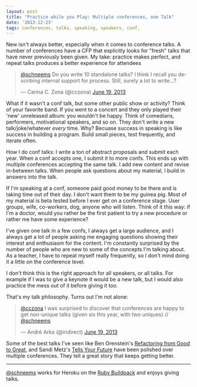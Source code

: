 ```yaml
---
layout: post
title: "Practice while you Play: Multiple conferences, one Talk"
date: '2013-12-23'
tags: conferences, talks, speaking, speakers, conf,
---
```


New isn't always better, especially when it comes to conference talks. A number of conferences have a CFP that explicitly looks for "fresh" talks that have never previously been given. My take: practice makes perfect, and repeat talks produces a better experience for attendees

<blockquote class="twitter-tweet" data-conversation="none" lang="en"><p><a href="https://ruby.social/@Schneems">@schneems</a> Do you write 10 standalone talks? I think I recall you describing internal support for process. Still, surely a lot to write...?</p>&mdash; Carina C. Zona (@cczona) <a href="https://twitter.com/cczona/statuses/347419659626242048">June 19, 2013</a></blockquote>
<script async src="//platform.twitter.com/widgets.js" charset="utf-8"></script>


What if it wasn't a conf talk, but some other public show or activity? Think of your favorite band. If you went to a concert and they only played their 'new' unreleased album: you wouldn't be happy. Think of comedians, performers, motivational speakers, and so on. They don't write a new talk/joke/whatever _every_ time. Why? Becuase success in speaking is like success in building a program. Build small pieces, test frequently, and iterate often.

How I do conf talks: I write a ton of abstract proposals and submit each year. When a conf accepts one, I submit it to more confs. This ends up with multiple conferences accepting the same talk. I add new content and revise in-between talks. When people ask questions about my material, I build in answers into the talk.

If I'm speaking at a conf, someone paid good money to be there and is taking time out of their day. I don't want them to be my guinea pig. Most of my material is beta tested before I ever get on a conference stage. User groups, wife, co-workers, dog, anyone who will listen. Think of it this way: if I'm a doctor, would you rather be the first patient to try a new procedure or rather me have some experience?

I've given one talk in a few confs, I always get a large audience, and I always get a lot of people asking me engaging questions showing their interest and enthusiasm for the content. I'm constantly surprised by the number of people who are new to some of the concepts I'm talking about. As a teacher, I have to repeat myself really frequently, so I don't mind doing it a little on the conference level.

I don't think this is the right approach for all speakers, or all talks. For example if I was to give a keynote it would be a new talk, but I would also practice the mess out of it before giving it too.

That's my talk philosophy. Turns out I'm not alone:

<blockquote class="twitter-tweet" data-conversation="none" lang="en"><p><a href="https://twitter.com/cczona">@cczona</a> I was surprised to discover that conferences are happy to get non-unique talks (given six this year, with two uniques) // <a href="https://ruby.social/@Schneems">@schneems</a></p>&mdash; André Arko (@indirect) <a href="https://twitter.com/indirect/statuses/347423399192166400">June 19, 2013</a></blockquote>
<script async src="//platform.twitter.com/widgets.js" charset="utf-8"></script>


Some of the best talks I've seen like Ben Orenstein's [Refactoring from Good to Great](https://www.youtube.com/watch?v=L1G--mPscQM), and Sandi Metz's [Tells Your Future](https://www.youtube.com/watch?v=fhpT6Pc4AqM) have been polished over multiple conferences. They tell a great story that keeps getting better.


-----

[@schneems](https://ruby.social/@Schneems) works for Heroku on the [Ruby Buildpack](https://github.com/heroku/heroku-buildpack-ruby) and enjoys giving talks.

